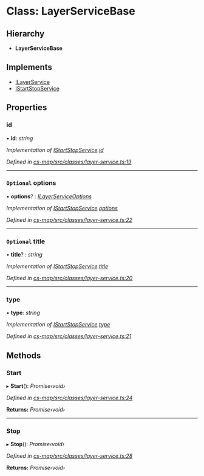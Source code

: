 # Class: LayerServiceBase

## Hierarchy

* **LayerServiceBase**

## Implements

* [ILayerService](../interfaces/_cs_map_src_classes_layer_service_.ilayerservice.md)
* [IStartStopService](../interfaces/_cs_map_src_classes_layer_service_.istartstopservice.md)

## Properties

###  id

• **id**: *string*

*Implementation of [IStartStopService](../interfaces/_cs_map_src_classes_layer_service_.istartstopservice.md).[id](../interfaces/_cs_map_src_classes_layer_service_.istartstopservice.md#id)*

*Defined in [cs-map/src/classes/layer-service.ts:19](https://github.com/RichardHovenkamp/csnext/blob/0e0b9b29/packages/cs-map/src/classes/layer-service.ts#L19)*

___

### `Optional` options

• **options**? : *[ILayerServiceOptions](../interfaces/_cs_map_src_classes_layer_service_options_.ilayerserviceoptions.md)*

*Implementation of [IStartStopService](../interfaces/_cs_map_src_classes_layer_service_.istartstopservice.md).[options](../interfaces/_cs_map_src_classes_layer_service_.istartstopservice.md#optional-options)*

*Defined in [cs-map/src/classes/layer-service.ts:22](https://github.com/RichardHovenkamp/csnext/blob/0e0b9b29/packages/cs-map/src/classes/layer-service.ts#L22)*

___

### `Optional` title

• **title**? : *string*

*Implementation of [IStartStopService](../interfaces/_cs_map_src_classes_layer_service_.istartstopservice.md).[title](../interfaces/_cs_map_src_classes_layer_service_.istartstopservice.md#optional-title)*

*Defined in [cs-map/src/classes/layer-service.ts:20](https://github.com/RichardHovenkamp/csnext/blob/0e0b9b29/packages/cs-map/src/classes/layer-service.ts#L20)*

___

###  type

• **type**: *string*

*Implementation of [IStartStopService](../interfaces/_cs_map_src_classes_layer_service_.istartstopservice.md).[type](../interfaces/_cs_map_src_classes_layer_service_.istartstopservice.md#type)*

*Defined in [cs-map/src/classes/layer-service.ts:21](https://github.com/RichardHovenkamp/csnext/blob/0e0b9b29/packages/cs-map/src/classes/layer-service.ts#L21)*

## Methods

###  Start

▸ **Start**(): *Promise‹void›*

*Defined in [cs-map/src/classes/layer-service.ts:24](https://github.com/RichardHovenkamp/csnext/blob/0e0b9b29/packages/cs-map/src/classes/layer-service.ts#L24)*

**Returns:** *Promise‹void›*

___

###  Stop

▸ **Stop**(): *Promise‹void›*

*Defined in [cs-map/src/classes/layer-service.ts:28](https://github.com/RichardHovenkamp/csnext/blob/0e0b9b29/packages/cs-map/src/classes/layer-service.ts#L28)*

**Returns:** *Promise‹void›*
